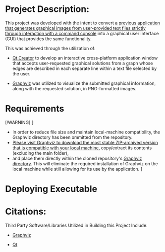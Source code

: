 # Project Description:

This project was developed with the intent to convert [a previous application that generates graphical images from user-provided text files strictly through interaction with a command console](https://github.com/parsokev/graph_repo)
into a graphical user interface (GUI) that provides the same functionality.

This was achieved through the utilization of:
   - [Qt Creator](https://doc.qt.io/qt-6/qt-intro.html) to develop an interactive cross-platform application window that accepts user-requested graphical solutions from a graph
      whose edges are described in each separate line within a text file selected by the user.

   - [Graphviz](https://www.graphviz.org/) was utilized to visualize the submitted graphical information, along with the requested solution, in PNG-formatted images.

# Requirements
[!WARNING]
[
- In order to reduce file size and maintain local-machine compatibility, the Graphviz directory has been ommitted from the repository.
- [Please visit Graphviz to download the most stable ZIP-archived version that is compatible with your local machine](https://www.graphviz.org/download/), copy/extract its contents (excluding the main folder),
- and place them directly within the cloned repository's [Graphviz directory](./Graphviz). This will eliminate the required installation of Graphviz on the local machine while still allowing for its use by the application.
]

# Deploying Executable


# Citations:
Third Party Software/Libraries Utilized in Building this Project Include:

- [Graphviz](https://www.graphviz.org/license/)

- [Qt](https://www.qt.io/licensing/open-source-lgpl-obligations#lgpl)
